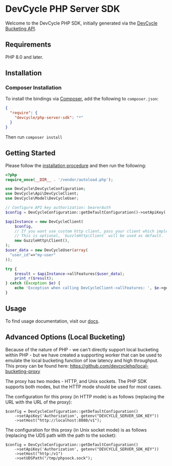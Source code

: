 # DevCycle PHP Server SDK

Welcome to the DevCycle PHP SDK, initially generated via the [DevCycle Bucketing API](https://docs.devcycle.com/bucketing-api/#tag/devcycle).

## Requirements

PHP 8.0 and later.

## Installation

### Composer Installation

To install the bindings via [Composer](https://getcomposer.org/), add the following to `composer.json`:

```json
{
  "require": {
    "devcycle/php-server-sdk": "*"
  }
}
```

Then run `composer install`

## Getting Started

Please follow the [installation procedure](#installation--usage) and then run the following:

```php
<?php
require_once(__DIR__ . '/vendor/autoload.php');

use DevCycle\DevCycleConfiguration;
use DevCycle\Api\DevCycleClient;
use DevCycle\Model\DevCycleUser;

// Configure API key authorization: bearerAuth
$config = DevCycleConfiguration::getDefaultConfiguration()->setApiKey('Authorization', 'DEVCYCLE_SERVER_SDK_KEY');

$apiInstance = new DevCycleClient(
    $config,
    // If you want use custom http client, pass your client which implements `GuzzleHttp\ClientInterface`.
    // This is optional, `GuzzleHttp\Client` will be used as default.
    new GuzzleHttp\Client(),
);
$user_data = new DevCycleUser(array(
  "user_id"=>"my-user"
));

try {
    $result = $apiInstance->allFeatures($user_data);
    print_r($result);
} catch (Exception $e) {
    echo 'Exception when calling DevCycleClient->allFeatures: ', $e->getMessage(), PHP_EOL;
}

```

## Usage

To find usage documentation, visit our [docs](https://docs.devcycle.com/docs/sdk/server-side-sdks/php#usage).


## Advanced Options (Local Bucketing)

Because of the nature of PHP - we can't directly support local bucketing within PHP - but we have created a supporting worker that
can be used to emulate the local bucketing function of low latency and high throughput.
This proxy can be found here: https://github.com/devcyclehq/local-bucketing-proxy

The proxy has two modes - HTTP, and Unix sockets. The PHP SDK supports both modes, but the HTTP mode should be used for most cases.

The configuration for this proxy (in HTTP mode) is as follows (replacing the URL with the URL of the proxy):

```
$config = DevCycleConfiguration::getDefaultConfiguration()
    ->setApiKey('Authorization', getenv("DEVCYCLE_SERVER_SDK_KEY"))
    ->setHost("http://localhost:8080/v1");
```

The configuration for this proxy (in Unix socket mode) is as follows (replacing the UDS path with the path to the socket):
```
$config = DevCycleConfiguration::getDefaultConfiguration()
    ->setApiKey('Authorization', getenv("DEVCYCLE_SERVER_SDK_KEY"))
    ->setHost("http:/v1")
    ->setUDSPath("/tmp/phpsock.sock");
```